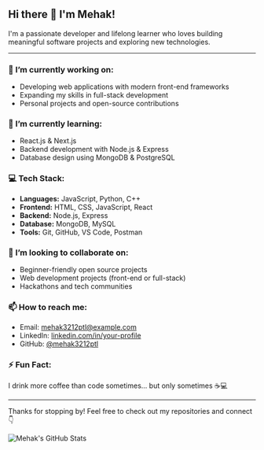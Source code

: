 ## Hi there 👋 I'm Mehak!

I'm a passionate developer and lifelong learner who loves building meaningful software projects and exploring new technologies.

---

### 🔭 I’m currently working on:
- Developing web applications with modern front-end frameworks
- Expanding my skills in full-stack development
- Personal projects and open-source contributions

### 🌱 I’m currently learning:
- React.js & Next.js
- Backend development with Node.js & Express
- Database design using MongoDB & PostgreSQL

### 💻 Tech Stack:
- **Languages:** JavaScript, Python, C++
- **Frontend:** HTML, CSS, JavaScript, React
- **Backend:** Node.js, Express
- **Database:** MongoDB, MySQL
- **Tools:** Git, GitHub, VS Code, Postman

### 🤝 I’m looking to collaborate on:
- Beginner-friendly open source projects
- Web development projects (front-end or full-stack)
- Hackathons and tech communities

### 📫 How to reach me:
- Email: mehak3212ptl@example.com
- LinkedIn: [linkedin.com/in/your-profile](https://linkedin.com/in/your-profile)
- GitHub: [@mehak3212ptl](https://github.com/mehak3212ptl)

### ⚡ Fun Fact:
I drink more coffee than code sometimes... but only sometimes ☕💻

---

Thanks for stopping by! Feel free to check out my repositories and connect 👇

![Mehak's GitHub Stats](https://github-readme-stats.vercel.app/api?username=mehak3212ptl&show_icons=true&theme=radical)
